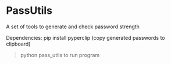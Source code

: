 # PassUtils
A set of tools to generate and check password strength

Dependencies: pip install pyperclip (copy generated passwords to clipboard)

>python pass_utils to run program 
